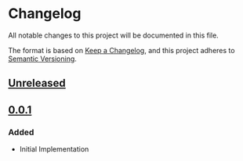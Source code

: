 # Changelog

All notable changes to this project will be documented in this file.

The format is based on [Keep a Changelog](https://keepachangelog.com/en/1.0.0/),
and this project adheres to [Semantic Versioning](https://semver.org/spec/v2.0.0.html).

## [Unreleased]

## [0.0.1]

### Added

- Initial Implementation

<!-- markdown-link-check-disable -->

[unreleased]: https://github.com/mineiros-io/terraform-google-bigquery-dataset/compare/v0.0.1...HEAD
[0.0.1]: https://github.com/mineiros-io/terraform-google-bigquery-dataset/releases/tag/v0.0.1

<!-- markdown-link-check-disabled -->
